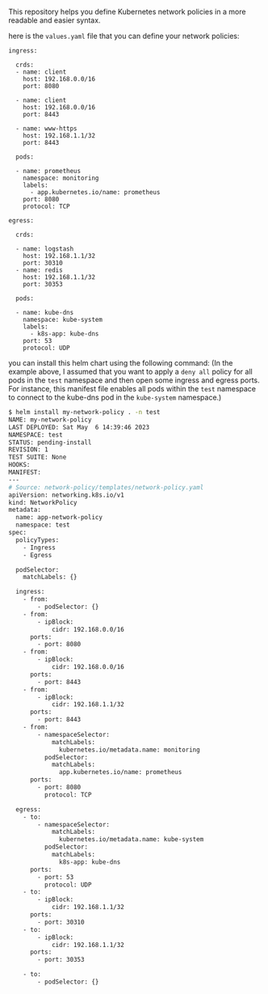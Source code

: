 This repository helps you define Kubernetes network policies in a more readable and easier syntax.

here is the `values.yaml` file that you can define your network policies:
```
ingress:

  crds:
  - name: client
    host: 192.168.0.0/16
    port: 8080
    
  - name: client
    host: 192.168.0.0/16
    port: 8443
    
  - name: www-https
    host: 192.168.1.1/32
    port: 8443

  pods:

  - name: prometheus
    namespace: monitoring
    labels:
      - app.kubernetes.io/name: prometheus
    port: 8080
    protocol: TCP

egress:
  
  crds:
  
  - name: logstash
    host: 192.168.1.1/32
    port: 30310
  - name: redis
    host: 192.168.1.1/32
    port: 30353

  pods:
    
  - name: kube-dns
    namespace: kube-system
    labels:
      - k8s-app: kube-dns
    port: 53
    protocol: UDP
```

you can install this helm chart using the following command: (In the example above, I assumed that you want to apply a `deny all` policy for all pods in the `test` namespace and then open some ingress and egress ports. For instance, this manifest file enables all pods within the `test` namespace to connect to the kube-dns pod in the `kube-system` namespace.)

```bash
$ helm install my-network-policy . -n test
NAME: my-network-policy
LAST DEPLOYED: Sat May  6 14:39:46 2023
NAMESPACE: test
STATUS: pending-install
REVISION: 1
TEST SUITE: None
HOOKS:
MANIFEST:
---
# Source: network-policy/templates/network-policy.yaml
apiVersion: networking.k8s.io/v1
kind: NetworkPolicy
metadata:
  name: app-network-policy
  namespace: test
spec:
  policyTypes:
    - Ingress
    - Egress

  podSelector:
    matchLabels: {}

  ingress:
    - from:
        - podSelector: {}
    - from:
        - ipBlock:
            cidr: 192.168.0.0/16
      ports:
        - port: 8080
    - from:
        - ipBlock:
            cidr: 192.168.0.0/16
      ports:
        - port: 8443
    - from:
        - ipBlock:
            cidr: 192.168.1.1/32
      ports:
        - port: 8443
    - from:
        - namespaceSelector:
            matchLabels:
              kubernetes.io/metadata.name: monitoring
          podSelector:
            matchLabels:
              app.kubernetes.io/name: prometheus
      ports:
        - port: 8080
          protocol: TCP

  egress:
    - to:
        - namespaceSelector:
            matchLabels:
              kubernetes.io/metadata.name: kube-system
          podSelector:
            matchLabels:
              k8s-app: kube-dns
      ports:
        - port: 53
          protocol: UDP
    - to:
        - ipBlock:
            cidr: 192.168.1.1/32
      ports:
        - port: 30310
    - to:
        - ipBlock:
            cidr: 192.168.1.1/32
      ports:
        - port: 30353

    - to:
        - podSelector: {}
```
